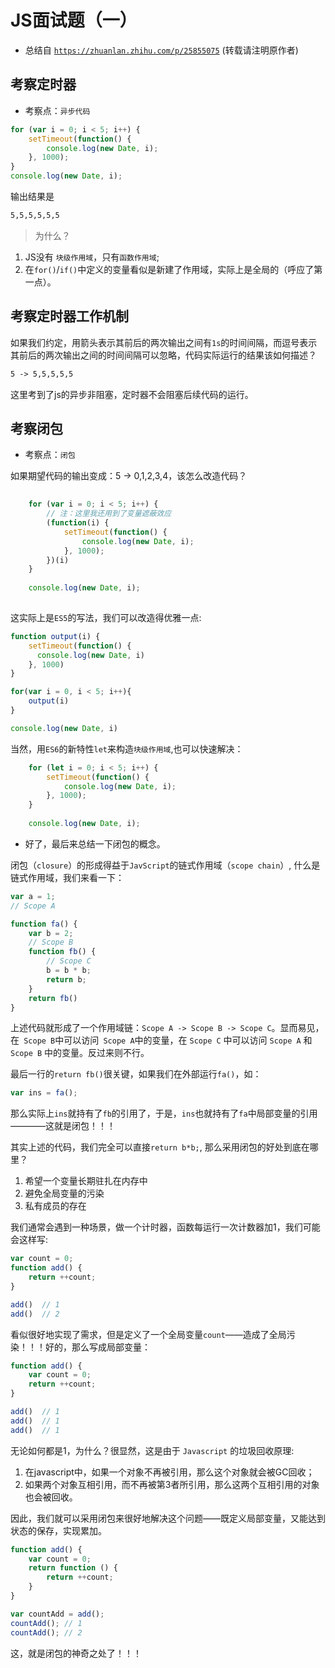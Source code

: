 # JS面试题（一）
- 总结自 [`https://zhuanlan.zhihu.com/p/25855075`](https://zhuanlan.zhihu.com/p/25855075) (转载请注明原作者)

## 考察定时器

- 考察点：`异步代码`

```js
for (var i = 0; i < 5; i++) {
    setTimeout(function() {
        console.log(new Date, i);
    }, 1000);
}
console.log(new Date, i);
```

输出结果是
```markdown
5,5,5,5,5,5
```

> 为什么？

1. JS没有 `块级作用域`，只有`函数作用域`;
2. 在`for()`/`if()`中定义的变量看似是新建了作用域，实际上是全局的（呼应了第一点）。

## 考察定时器工作机制

如果我们约定，用箭头表示其前后的两次输出之间有`1s`的时间间隔，而逗号表示其前后的两次输出之间的时间间隔可以忽略，代码实际运行的结果该如何描述？

```markdown
5 -> 5,5,5,5,5
```
这里考到了js的异步非阻塞，定时器不会阻塞后续代码的运行。



## 考察闭包

- 考察点：`闭包`

如果期望代码的输出变成：5 -> 0,1,2,3,4，该怎么改造代码？

```js
	
	for (var i = 0; i < 5; i++) {
		// 注：这里我还用到了变量遮蔽效应
        (function(i) {
            setTimeout(function() {
            	console.log(new Date, i);
        	}, 1000);
        })(i)
    }
    
    console.log(new Date, i);
	
```

这实际上是`ES5`的写法，我们可以改造得优雅一点:

```js
function output(i) {
	setTimeout(function() {
	  console.log(new Date, i)
	}, 1000)	
}

for(var i = 0, i < 5; i++){
	output(i)
}

console.log(new Date, i)
```

当然，用`ES6`的新特性`let`来构造`块级作用域`,也可以快速解决：

```js
	for (let i = 0; i < 5; i++) {
		setTimeout(function() {
	        console.log(new Date, i);
		}, 1000);
    }
    
    console.log(new Date, i);
```

- 好了，最后来总结一下闭包的概念。

闭包（`closure`）的形成得益于`JavScript`的链式作用域（`scope chain`）, 什么是链式作用域，我们来看一下：

```js
var a = 1;
// Scope A

function fa() {
	var b = 2;	
	// Scope B
	function fb() {
		// Scope C
	    b = b * b;
	    return b;
	}
	return fb()
}
```

上述代码就形成了一个作用域链：`Scope A -> Scope B -> Scope C`。显而易见，在` Scope B`中可以访问` Scope A`中的变量，在 `Scope C` 中可以访问 `Scope A` 和 `Scope B` 中的变量。反过来则不行。

最后一行的`return fb()`很关键，如果我们在外部运行`fa()`，如：

```js
var ins = fa();
```

那么实际上`ins`就持有了`fb`的引用了，于是，`ins`也就持有了`fa`中局部变量的引用————这就是闭包！！！

其实上述的代码，我们完全可以直接`return b*b;`, 那么采用闭包的好处到底在哪里？

1. 希望一个变量长期驻扎在内存中
2. 避免全局变量的污染
3. 私有成员的存在

我们通常会遇到一种场景，做一个计时器，函数每运行一次计数器加1，我们可能会这样写:

```js
var count = 0;
function add() {
	return ++count;
}

add()  // 1
add()  // 2
```

看似很好地实现了需求，但是定义了一个全局变量`count`——造成了全局污染！！！好的，那么写成局部变量：

```js
function add() {
	var count = 0;
	return ++count;
}

add()  // 1
add()  // 1
add()  // 1
```

无论如何都是1，为什么？很显然，这是由于 `Javascript` 的垃圾回收原理:

1. 在javascript中，如果一个对象不再被引用，那么这个对象就会被GC回收；
1. 如果两个对象互相引用，而不再被第3者所引用，那么这两个互相引用的对象也会被回收。

因此，我们就可以采用闭包来很好地解决这个问题——既定义局部变量，又能达到状态的保存，实现累加。

```js
function add() {
	var count = 0;
	return function () {
		return ++count;
	}
}

var countAdd = add();
countAdd(); // 1
countAdd(); // 2
```

这，就是闭包的神奇之处了！！！







